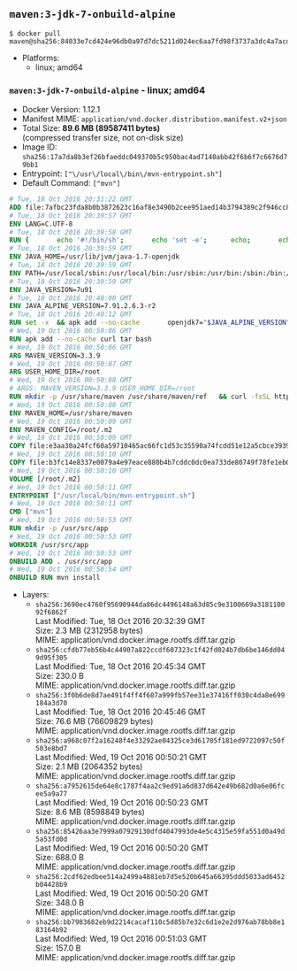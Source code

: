 ## `maven:3-jdk-7-onbuild-alpine`

```console
$ docker pull maven@sha256:84033e7cd424e96db0a97d7dc5211d024ec6aa7fd98f3737a3dc4a7acdeba3ad
```

-	Platforms:
	-	linux; amd64

### `maven:3-jdk-7-onbuild-alpine` - linux; amd64

-	Docker Version: 1.12.1
-	Manifest MIME: `application/vnd.docker.distribution.manifest.v2+json`
-	Total Size: **89.6 MB (89587411 bytes)**  
	(compressed transfer size, not on-disk size)
-	Image ID: `sha256:17a7da8b3ef26bfaeddc049370b5c950bac4ad7140abb42f6b6f7c6676d79bb1`
-	Entrypoint: `["\/usr\/local\/bin\/mvn-entrypoint.sh"]`
-	Default Command: `["mvn"]`

```dockerfile
# Tue, 18 Oct 2016 20:31:22 GMT
ADD file:7afbc23fda8b0b3872623c16af8e3490b2cee951aed14b3794389c2f946cc8c7 in / 
# Tue, 18 Oct 2016 20:39:57 GMT
ENV LANG=C.UTF-8
# Tue, 18 Oct 2016 20:39:58 GMT
RUN { 		echo '#!/bin/sh'; 		echo 'set -e'; 		echo; 		echo 'dirname "$(dirname "$(readlink -f "$(which javac || which java)")")"'; 	} > /usr/local/bin/docker-java-home 	&& chmod +x /usr/local/bin/docker-java-home
# Tue, 18 Oct 2016 20:39:59 GMT
ENV JAVA_HOME=/usr/lib/jvm/java-1.7-openjdk
# Tue, 18 Oct 2016 20:39:59 GMT
ENV PATH=/usr/local/sbin:/usr/local/bin:/usr/sbin:/usr/bin:/sbin:/bin:/usr/lib/jvm/java-1.7-openjdk/jre/bin:/usr/lib/jvm/java-1.7-openjdk/bin
# Tue, 18 Oct 2016 20:39:59 GMT
ENV JAVA_VERSION=7u91
# Tue, 18 Oct 2016 20:40:00 GMT
ENV JAVA_ALPINE_VERSION=7.91.2.6.3-r2
# Tue, 18 Oct 2016 20:40:12 GMT
RUN set -x 	&& apk add --no-cache 		openjdk7="$JAVA_ALPINE_VERSION" 	&& [ "$JAVA_HOME" = "$(docker-java-home)" ]
# Wed, 19 Oct 2016 00:50:06 GMT
RUN apk add --no-cache curl tar bash
# Wed, 19 Oct 2016 00:50:06 GMT
ARG MAVEN_VERSION=3.3.9
# Wed, 19 Oct 2016 00:50:07 GMT
ARG USER_HOME_DIR=/root
# Wed, 19 Oct 2016 00:50:08 GMT
# ARGS: MAVEN_VERSION=3.3.9 USER_HOME_DIR=/root
RUN mkdir -p /usr/share/maven /usr/share/maven/ref   && curl -fsSL http://apache.osuosl.org/maven/maven-3/$MAVEN_VERSION/binaries/apache-maven-$MAVEN_VERSION-bin.tar.gz     | tar -xzC /usr/share/maven --strip-components=1   && ln -s /usr/share/maven/bin/mvn /usr/bin/mvn
# Wed, 19 Oct 2016 00:50:08 GMT
ENV MAVEN_HOME=/usr/share/maven
# Wed, 19 Oct 2016 00:50:09 GMT
ENV MAVEN_CONFIG=/root/.m2
# Wed, 19 Oct 2016 00:50:09 GMT
COPY file:e3aa30a24fcf60a59710465ac66fc1d53c35590a74fcdd51e12a5cbce393904b in /usr/local/bin/mvn-entrypoint.sh 
# Wed, 19 Oct 2016 00:50:10 GMT
COPY file:b3fc14e8337e0079a4e97eace880b4b7cddc0dc0ea733de80749f78fe1eb089a in /usr/share/maven/ref/ 
# Wed, 19 Oct 2016 00:50:10 GMT
VOLUME [/root/.m2]
# Wed, 19 Oct 2016 00:50:11 GMT
ENTRYPOINT ["/usr/local/bin/mvn-entrypoint.sh"]
# Wed, 19 Oct 2016 00:50:11 GMT
CMD ["mvn"]
# Wed, 19 Oct 2016 00:50:53 GMT
RUN mkdir -p /usr/src/app
# Wed, 19 Oct 2016 00:50:53 GMT
WORKDIR /usr/src/app
# Wed, 19 Oct 2016 00:50:53 GMT
ONBUILD ADD . /usr/src/app
# Wed, 19 Oct 2016 00:50:54 GMT
ONBUILD RUN mvn install
```

-	Layers:
	-	`sha256:3690ec4760f95690944da86dc4496148a63d85c9e3100669a318110092f6862f`  
		Last Modified: Tue, 18 Oct 2016 20:32:39 GMT  
		Size: 2.3 MB (2312958 bytes)  
		MIME: application/vnd.docker.image.rootfs.diff.tar.gzip
	-	`sha256:cfdb77eb56b4c44907a822ccdf607323c1f42fd024b7db6be146dd049d95f305`  
		Last Modified: Tue, 18 Oct 2016 20:45:34 GMT  
		Size: 230.0 B  
		MIME: application/vnd.docker.image.rootfs.diff.tar.gzip
	-	`sha256:3f0b6de8d7ae491f4ff4f607a999fb57ee31e37416ff030c4da8e699184a3d70`  
		Last Modified: Tue, 18 Oct 2016 20:45:46 GMT  
		Size: 76.6 MB (76609829 bytes)  
		MIME: application/vnd.docker.image.rootfs.diff.tar.gzip
	-	`sha256:a968c07f2a16248f4e33292ae04325ce3d61705f181ed9722097c50f503e8bd7`  
		Last Modified: Wed, 19 Oct 2016 00:50:21 GMT  
		Size: 2.1 MB (2064352 bytes)  
		MIME: application/vnd.docker.image.rootfs.diff.tar.gzip
	-	`sha256:a7952615de64e8c1787f4aa2c9ed91a6d837d642e49b682d0a6e06fcee5a9a77`  
		Last Modified: Wed, 19 Oct 2016 00:50:23 GMT  
		Size: 8.6 MB (8598849 bytes)  
		MIME: application/vnd.docker.image.rootfs.diff.tar.gzip
	-	`sha256:85426aa3e7999a07929130dfd4047993de4e5c4315e59fa551d0a49d5a53fd0d`  
		Last Modified: Wed, 19 Oct 2016 00:50:20 GMT  
		Size: 688.0 B  
		MIME: application/vnd.docker.image.rootfs.diff.tar.gzip
	-	`sha256:2cdf62edbee514a2499a4881eb7d5e520b645a66395ddd5033ad6452b04428b9`  
		Last Modified: Wed, 19 Oct 2016 00:50:20 GMT  
		Size: 348.0 B  
		MIME: application/vnd.docker.image.rootfs.diff.tar.gzip
	-	`sha256:bb7983682eb9d2214cacaf110c5d85b7e32c6d1e2e2d976ab78bb8e183164b92`  
		Last Modified: Wed, 19 Oct 2016 00:51:03 GMT  
		Size: 157.0 B  
		MIME: application/vnd.docker.image.rootfs.diff.tar.gzip
